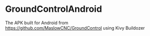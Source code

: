 # GroundControlAndroid
The APK built for Android from https://github.com/MaslowCNC/GroundControl using Kivy Buildozer
